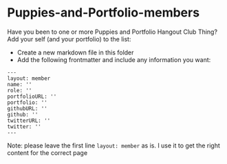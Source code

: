 # Puppies-and-Portfolio-members

Have you been to one or more Puppies and Portfolio Hangout Club Thing?
Add your self (and your portfolio) to the list: 

- Create a new markdown file in this folder
- Add the following frontmatter and include any information you want:
```
---
layout: member
name: ''
role: ''
portfolioURL: ''
portfolio: ''
githubURL: ''
github: ''
twitterURL: ''
twitter: ''
---
```

Note: please leave the first line `layout: member` as is. I use it to get the right content for the correct page